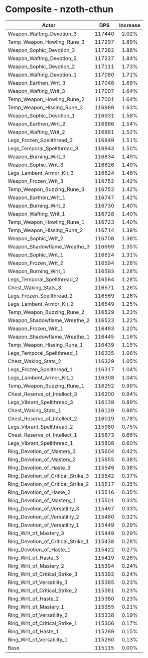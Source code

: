 # Composite - nzoth-cthun
| Actor | DPS | Increase |
|---|:---:|:---:|
|Weapon_Wafting_Devotion_3|117440|2.02%|
|Temp_Weapon_Howling_Rune_3|117297|1.89%|
|Weapon_Sophic_Devotion_3|117282|1.88%|
|Weapon_Wafting_Devotion_2|117237|1.84%|
|Weapon_Sophic_Devotion_2|117111|1.73%|
|Weapon_Wafting_Devotion_1|117080|1.71%|
|Weapon_Earthen_Writ_3|117048|1.68%|
|Weapon_Wafting_Writ_3|117007|1.64%|
|Temp_Weapon_Howling_Rune_2|117001|1.64%|
|Temp_Weapon_Hissing_Rune_3|116989|1.63%|
|Weapon_Sophic_Devotion_1|116931|1.58%|
|Weapon_Earthen_Writ_2|116886|1.54%|
|Weapon_Wafting_Writ_2|116861|1.52%|
|Legs_Frozen_Spellthread_3|116849|1.51%|
|Legs_Temporal_Spellthread_3|116843|1.50%|
|Weapon_Burning_Writ_3|116834|1.49%|
|Weapon_Sophic_Writ_3|116826|1.49%|
|Legs_Lambent_Armor_Kit_3|116824|1.48%|
|Weapon_Frozen_Writ_3|116752|1.42%|
|Temp_Weapon_Buzzing_Rune_3|116752|1.42%|
|Weapon_Earthen_Writ_1|116747|1.42%|
|Weapon_Burning_Writ_2|116730|1.40%|
|Weapon_Wafting_Writ_1|116728|1.40%|
|Temp_Weapon_Howling_Rune_1|116723|1.40%|
|Temp_Weapon_Hissing_Rune_2|116714|1.39%|
|Weapon_Sophic_Writ_2|116708|1.38%|
|Weapon_Shadowflame_Wreathe_3|116669|1.35%|
|Weapon_Sophic_Writ_1|116624|1.31%|
|Weapon_Frozen_Writ_2|116594|1.28%|
|Weapon_Burning_Writ_1|116593|1.28%|
|Legs_Temporal_Spellthread_2|116584|1.28%|
|Chest_Waking_Stats_3|116571|1.26%|
|Legs_Frozen_Spellthread_2|116569|1.26%|
|Legs_Lambent_Armor_Kit_2|116549|1.25%|
|Temp_Weapon_Buzzing_Rune_2|116529|1.23%|
|Weapon_Shadowflame_Wreathe_2|116523|1.22%|
|Weapon_Frozen_Writ_1|116493|1.20%|
|Weapon_Shadowflame_Wreathe_1|116445|1.16%|
|Temp_Weapon_Hissing_Rune_1|116439|1.15%|
|Legs_Temporal_Spellthread_1|116335|1.06%|
|Chest_Waking_Stats_2|116329|1.05%|
|Legs_Frozen_Spellthread_1|116317|1.04%|
|Legs_Lambent_Armor_Kit_1|116308|1.04%|
|Temp_Weapon_Buzzing_Rune_1|116252|0.99%|
|Chest_Reserve_of_Intellect_3|116200|0.94%|
|Legs_Vibrant_Spellthread_3|116139|0.89%|
|Chest_Waking_Stats_1|116129|0.88%|
|Chest_Reserve_of_Intellect_2|116019|0.78%|
|Legs_Vibrant_Spellthread_2|115980|0.75%|
|Chest_Reserve_of_Intellect_1|115873|0.66%|
|Legs_Vibrant_Spellthread_1|115808|0.60%|
|Ring_Devotion_of_Mastery_3|115604|0.42%|
|Ring_Devotion_of_Mastery_2|115555|0.38%|
|Ring_Devotion_of_Haste_3|115549|0.38%|
|Ring_Devotion_of_Critical_Strike_3|115542|0.37%|
|Ring_Devotion_of_Critical_Strike_2|115517|0.35%|
|Ring_Devotion_of_Haste_2|115516|0.35%|
|Ring_Devotion_of_Mastery_1|115501|0.33%|
|Ring_Devotion_of_Versatility_3|115497|0.33%|
|Ring_Devotion_of_Versatility_2|115480|0.32%|
|Ring_Devotion_of_Versatility_1|115449|0.29%|
|Ring_Writ_of_Mastery_3|115449|0.29%|
|Ring_Devotion_of_Critical_Strike_1|115438|0.28%|
|Ring_Devotion_of_Haste_1|115422|0.27%|
|Ring_Writ_of_Haste_3|115419|0.26%|
|Ring_Writ_of_Mastery_2|115394|0.24%|
|Ring_Writ_of_Critical_Strike_3|115392|0.24%|
|Ring_Writ_of_Versatility_3|115385|0.23%|
|Ring_Writ_of_Critical_Strike_2|115381|0.23%|
|Ring_Writ_of_Haste_2|115380|0.23%|
|Ring_Writ_of_Mastery_1|115355|0.21%|
|Ring_Writ_of_Versatility_2|115338|0.19%|
|Ring_Writ_of_Critical_Strike_1|115306|0.17%|
|Ring_Writ_of_Haste_1|115289|0.15%|
|Ring_Writ_of_Versatility_1|115260|0.13%|
|Base|115115|0.00%|
